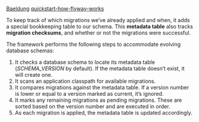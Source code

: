 
[Baeldung](https://www.baeldung.com/database-migrations-with-flyway)
[quickstart-how-flyway-works](https://documentation.red-gate.com/flyway/quickstart-how-flyway-works)

To keep track of which migrations we’ve already applied and when, it adds a special bookkeeping table to our schema. This **metadata table** also tracks **migration checksums**, and whether or not the migrations were successful.

The framework performs the following steps to accommodate evolving database schemas:

1. It checks a database schema to locate its metadata table (_SCHEMA_VERSION_ by default). If the metadata table doesn’t exist, it will create one.
2. It scans an application classpath for available migrations.
3. It compares migrations against the metadata table. If a version number is lower or equal to a version marked as current, it’s ignored.
4. It marks any remaining migrations as pending migrations. These are sorted based on the version number and are executed in order.
5. As each migration is applied, the metadata table is updated accordingly.